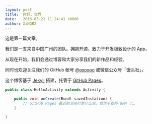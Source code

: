 ```yaml
---
layout: post
title:  你好，世界
date:   2016-03-21 11:24:41 +0800
author: XiNGRZ
---
```


这是第一篇文章。

我们是一支来自中国广州的团队。拥抱开源，致力于开发极致设计的 App。

从现在开始，我们会通过博客和大家分享我们的新作品和经验。

同时也欢迎关注我们的 GitHub 帐号 [@oxoooo](https://github.com/oxoooo) 或微信公众号「馒头社」。

这个博客基于 [Jekyll](https://jekyllrb.com) 搭建，托管于 [GitHub Pages](https://pages.github.com)。

```java
public class HelloActivity extends Activity {

    public void onCreate(Bundl savedInstation) {
        // GitHub Pages 最近的渲染引擎什么鬼，竟然不支持 GFM 了…
    }

}
```
